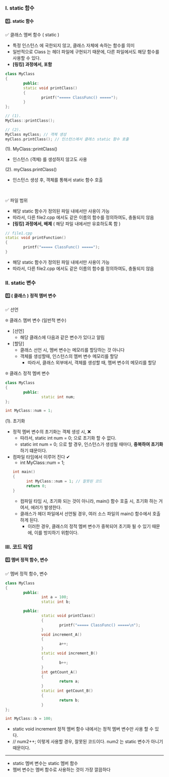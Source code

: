 ### Ⅰ. static 함수
#### 1️⃣. static 함수
✅ 클래스 멤버 함수 ( static )
- 특정 인스턴스 에 국한되지 않고, 클래스 자체에 속하는 함수를 의미
- 일반적으로 Class 는 헤더 파일에 구현되기 때문에, 다른 파일에서도 해당 함수를 사용할 수 있다.
- **[링킹] 과정에서, 포함**
```cpp
class MyClass
{
        public:
        static void printClass()
        {
                printf("===== ClassFunc() =====");
        }
};

// (1).
MyClass::printClass();

// (2).
MyClass myClass; // 객체 생성
myClass.printClass(); // 인스턴스에서 클래스 static 함수 호출
```
(1). MyClass::printClass()
- 인스턴스 (객체) 를 생성하지 않고도 사용

(2). myClass.printClass()
- 인스턴스 생성 후, 객체를 통해서 static 함수 호출
<br/>

✅ 파일 범위
- 해당 static 함수가 정의된 파일 내에서만 사용이 가능
- 따라서, 다른 file2.cpp 에서도 같은 이름의 함수를 정의하여도, 충돌되지 않음
- **[링킹] 과정에서, 배제** ( 해당 파일 내에서만 유효하도록 함 )
```cpp
// file1.cpp
static void printFunction()
{
        printf("===== ClassFunc() =====");
}
```
- 해당 static 함수가 정의된 파일 내에서만 사용이 가능
- 따라서, 다른 file2.cpp 에서도 같은 이름의 함수를 정의하여도, 충돌되지 않음

### Ⅱ. static 변수
#### 1️⃣ ( 클래스 ) 정적 멤버 변수
✅ 선언

🔯 클래스 멤버 변수 (일반적 변수)
- [선언]
  - 해당 클래스에 다음과 같은 변수가 있다고 알림 
- [할당]
  - 클래스 선언 시, 멤버 변수는 메모리를 할당하는 것 아니다
  - 객체를 생성할때, 인스턴스의 멤버 변수 메모리를 할당
    - 따라서, 클래스 외부에서, 객체를 생성할 때, 멤버 변수의 메모리를 할당

🔯 클래스 정적 멤버 변수
```cpp
class MyClass
{
        public:
                static int num;
};

int MyClass::num = 1;
```
(1). 초기화
- 정적 멤버 변수의 초기화는 객체 생성 시, ❌
  - 따라서, static int num = 0; 으로 초기화 할 수 없다.
  - static int num = 0; 으로 할 경우, 인스턴스가 생성될 때마다, **중복하여 초기화** 하기 떄문이다.
- 컴파일 타임에서 이루어 진다 ✔
  - int MyClass::num = 1;
  ```cpp
  int main()
  {
        int MyClass::num = 1; // 잘못된 코드
        return 0;
  }
  ```
    - 컴파일 타임 시, 초기화 되는 것이 아니라, main() 함수 호출 시, 초기화 하는 거여서, 에러가 발생한다.
    - 클래스가 헤더 파일에서 선언될 경우, 여러 소스 파일의 main() 함수에서 호출하게 된다.
      - 이러한 경우, 클래스의 정적 멤버 변수가 중복되어 초기화 될 수 있기 때문에, 이를 방지하기 위함이다.


### Ⅲ. 코드 작업
#### 1️⃣ 멤버 정적 함수, 변수
✅ 멤버 정적 함수, 변수
```cpp
class MyClass
{
        public:
                int a = 100;
                static int b;

        public:
                static void printClass()
                {
                        printf("===== ClassFunc() =====\n");
                }
                void increment_A()
                {
                        a++;
                }
                static void increment_B()
                {
                        b++;
                }
                int getCount_A()
                {
                        return a;
                }
                static int getCount_B()
                {
                        return b;
                }
};

int MyClass::b = 100;
```
- static void increment 정적 멤버 함수 내에서는 정적 멤버 변수만 사용 할 수 있다.
- // num2++; 이렇게 사용할 경우, 잘못된 코드이다. num2 는 static 변수가 아니기 때문이다.
----
- static 멤버 변수는 static 멤버 함수
- 멤버 변수는 멤버 함수로 사용하는 것이 가장 깔끔하다
